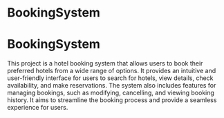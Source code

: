 # BookingSystem
 
# BookingSystem

This project is a hotel booking system that allows users to book their preferred hotels from a wide range of options. It provides an intuitive and user-friendly interface for users to search for hotels, view details, check availability, and make reservations. The system also includes features for managing bookings, such as modifying, cancelling, and viewing booking history. It aims to streamline the booking process and provide a seamless experience for users.
